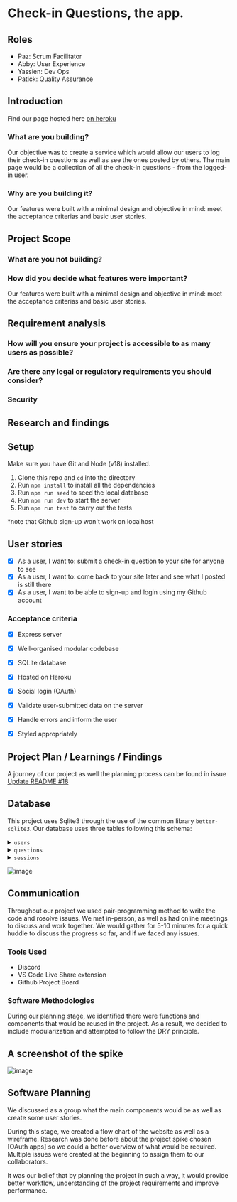 

# Check-in Questions, the app.

## Roles

* Paz: Scrum Facilitator
* Abby: User Experience
* Yassien: Dev Ops
* Patick: Quality Assurance

## Introduction 

Find our page hosted here [on heroku](https://check-in-questions.herokuapp.com/)

### What are you building?
Our objective was to create a service which would allow our users to log their check-in questions as well as see the ones posted by others.
The main page would be a collection of all the check-in questions - from the logged-in user.

### Why are you building it?
Our features were built with a minimal design and objective in mind: meet the acceptance criterias and basic user stories.

## Project Scope

### What are you not building?

### How did you decide what features were important?
Our features were built with a minimal design and objective in mind: meet the acceptance criterias and basic user stories.

## Requirement analysis 

### How will you ensure your project is accessible to as many users as possible?

### Are there any legal or regulatory requirements you should consider?

### Security

## Research and findings 

## Setup

Make sure you have Git and Node (v18) installed.

1. Clone this repo and `cd` into the directory
2. Run `npm install` to install all the dependencies
3. Run `npm run seed` to seed the local database
4. Run `npm run dev` to start the server
5. Run `npm run test` to carry out the tests

*note that Github sign-up won't work on localhost

## User stories

- [x] As a user, I want to: submit a check-in question to your site for anyone to see
- [x] As a user, I want to: come back to your site later and see what I posted is still there
- [x] As a user, I want to be able to sign-up and login using my Github account

### Acceptance criteria
- [x] Express server
- [x] Well-organised modular codebase
- [x] SQLite database
- [x] Hosted on Heroku
- [x] Social login (OAuth)
- [x] Validate user-submitted data on the server
- [x] Handle errors and inform the user
- [x] Styled appropriately


## Project Plan / Learnings / Findings

A journey of our project as well the planning process can be found in issue [Update README #18](https://github.com/fac25/week4-server-side-app-Abby-Patrick-Paz-Yassien/issues/18)

## Database

This project uses Sqlite3 through the use of the common library `better-sqlite3`.
Our database uses three tables following this schema: 

<details>
<summary><code>users</code></summary>

| column      | type    | constraints               |
| ----------- | ------- | ------------------------- |
| id          | integer | primary key autoincrement |
| username    | text    | unique                    |
| hash        | text    |                           |
| created_at  | datetime| current timestamp         |

</details>

<details>
<summary><code>questions</code></summary>

| column      | type    | constraints                      |
| ----------- | ------- | -------------------------        |
| id          | integer | primary key autoincrement        |
| user_id     | text    | references users(id)             |
| topic       | text    | not null                         |
| question    | text    | not null                         |
| created_at  | datetime| current timestamp                |

</details>

<details>
<summary><code>sessions</code></summary>

| column      | type    | constraints                   |
| ----------- | ------- | -------------------------     |
| id          | text    | primary key                   |
| user_id     | text    | references users(id)          |
| expires_at  | datetime| not null                      |
| created_at  | datetime| default current timestamp     |


</details>

![image](https://user-images.githubusercontent.com/2411572/195643393-391e7794-65c9-4740-9b7a-6c67c2e33dfe.png)

## Communication
Throughout our project we used pair-programming method to write the code and rosolve issues. We met in-person, as well as had online meetings to discuss and work together.
We would gather for 5-10 minutes for a quick huddle to discuss the progress so far, and if we faced any issues.

### Tools Used
- Discord
- VS Code Live Share extension
- Github Project Board


### Software Methodologies

During our planning stage, we identified there were functions and components that would be reused in the project. As a result, we decided to include modularization and attempted to follow the DRY principle.

## A screenshot of the spike

![image](https://user-images.githubusercontent.com/2411572/195643327-1a17d6ef-444e-4db4-950d-ed873567c82f.png)

## Software Planning
We discussed as a group what the main components would be as well as create some user stories.

During this stage, we created a flow chart of the website as well as a wireframe.
Research was done before about the project spike chosen [OAuth apps] so we could a better overview of what would be required.
Multiple issues were created at the beginning to assign them to our collaborators.

It was our belief that by planning the project in such a way, it would provide better workflow, understanding of the project requirements and improve performance.
